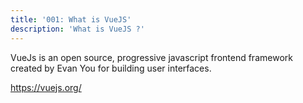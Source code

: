 ```yaml
---
title: '001: What is VueJS'
description: 'What is VueJS ?'
---
```


VueJs is an open source, progressive javascript frontend framework created by Evan You for building user interfaces.

<https://vuejs.org/>
